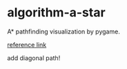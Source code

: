 # algorithm-a-star
A\* pathfinding visualization by pygame.

[reference link](https://www.youtube.com/watch?v=JtiK0DOeI4A&t=1201s)

add diagonal path!
